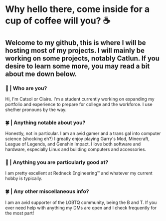 # Why hello there, come inside for a cup of coffee will you? ☕



## Welcome to my github, this is where I will be hosting most of my projects. I will mainly be working on some projects, notably Catlun. If you desire to learn some more, you may read a bit about me down below.



### 🌸 | Who are you?
Hi, I'm Catsol or Claire. I'm a student currently working on expanding my portfolio and experience to prepare for college and the workforce. I use she/her pronouns by the way.

### 🍀 | Anything notable about you?
Honestly, not in particular. I am an avid gamer and a trans gal into computer science (shocking eh?)
I greatly enjoy playing Garry's Mod, Minecraft, League of Legends, and Genshin Impact. I love both software and hardware, especially Linux and building computers and accessories.

### 🌸 | Anything you are particularly good at?
I am pretty excellent at Redneck Engineering™ and whatever my current hobby is typically.

### 🍀 | Any other miscellaneous info?
I am an avid supporter of the LGBTQ community, being the B and T. If you ever need help with anything my DMs are open and I check frequently for the most part!
